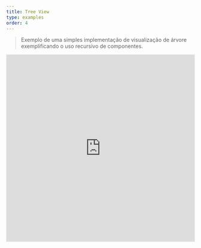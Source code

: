 ```yaml
---
title: Tree View
type: examples
order: 4
---
```


> Exemplo de uma simples implementação de visualização de árvore exemplificando o uso recursivo de componentes.

<iframe width="100%" height="500" src="https://jsfiddle.net/yyx990803/3p0j5sgy/embedded/result,html,js,css" allowfullscreen="allowfullscreen" frameborder="0"></iframe>
